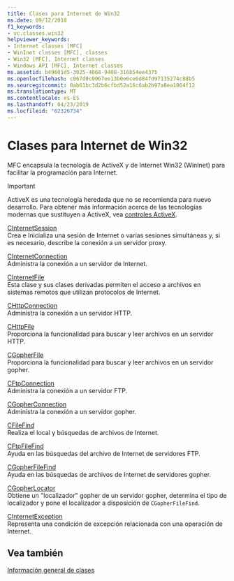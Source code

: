 ```yaml
---
title: Clases para Internet de Win32
ms.date: 09/12/2018
f1_keywords:
- vc.classes.win32
helpviewer_keywords:
- Internet classes [MFC]
- WinInet classes [MFC], classes
- Win32 [MFC], Internet classes
- Windows API [MFC], Internet classes
ms.assetid: b49601d5-3025-4068-9408-316b54ee4375
ms.openlocfilehash: c067d0c0067ee13b0e6ce6d84fd97135274c88b5
ms.sourcegitcommit: 0ab61bc3d2b6cfbd52a16c6ab2b97a8ea1864f12
ms.translationtype: MT
ms.contentlocale: es-ES
ms.lasthandoff: 04/23/2019
ms.locfileid: "62326734"
---
```

# <a name="win32-internet-classes"></a>Clases para Internet de Win32

MFC encapsula la tecnología de ActiveX y de Internet Win32 (WinInet) para facilitar la programación para Internet.

>[!IMPORTANT]
> ActiveX es una tecnología heredada que no se recomienda para nuevo desarrollo. Para obtener más información acerca de las tecnologías modernas que sustituyen a ActiveX, vea [controles ActiveX](activex-controls.md).

[CInternetSession](../mfc/reference/cinternetsession-class.md)<br/>
Crea e Inicializa una sesión de Internet o varias sesiones simultáneas y, si es necesario, describe la conexión a un servidor proxy.

[CInternetConnection](../mfc/reference/cinternetconnection-class.md)<br/>
Administra la conexión a un servidor de Internet.

[CInternetFile](../mfc/reference/cinternetfile-class.md)<br/>
Esta clase y sus clases derivadas permiten el acceso a archivos en sistemas remotos que utilizan protocolos de Internet.

[CHttpConnection](../mfc/reference/chttpconnection-class.md)<br/>
Administra la conexión a un servidor HTTP.

[CHttpFile](../mfc/reference/chttpfile-class.md)<br/>
Proporciona la funcionalidad para buscar y leer archivos en un servidor HTTP.

[CGopherFile](../mfc/reference/cgopherfile-class.md)<br/>
Proporciona la funcionalidad para buscar y leer archivos en un servidor gopher.

[CFtpConnection](../mfc/reference/cftpconnection-class.md)<br/>
Administra la conexión a un servidor FTP.

[CGopherConnection](../mfc/reference/cgopherconnection-class.md)<br/>
Administra la conexión a un servidor gopher.

[CFileFind](../mfc/reference/cfilefind-class.md)<br/>
Realiza el local y búsquedas de archivos de Internet.

[CFtpFileFind](../mfc/reference/cftpfilefind-class.md)<br/>
Ayuda en las búsquedas del archivo de Internet de servidores FTP.

[CGopherFileFind](../mfc/reference/cgopherfilefind-class.md)<br/>
Ayuda en las búsquedas de archivos de Internet de servidores gopher.

[CGopherLocator](../mfc/reference/cgopherlocator-class.md)<br/>
Obtiene un "localizador" gopher de un servidor gopher, determina el tipo de localizador y pone el localizador a disposición de `CGopherFileFind`.

[CInternetException](../mfc/reference/cinternetexception-class.md)<br/>
Representa una condición de excepción relacionada con una operación de Internet.

## <a name="see-also"></a>Vea también

[Información general de clases](../mfc/class-library-overview.md)
